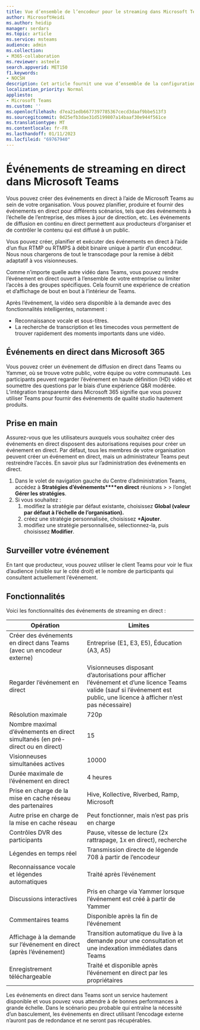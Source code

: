 ```yaml
---
title: Vue d’ensemble de l’encodeur pour le streaming dans Microsoft Teams
author: MicrosoftHeidi
ms.author: heidip
manager: serdars
ms.topic: article
ms.service: msteams
audience: admin
ms.collection:
- M365-collaboration
ms.reviewer: asteele
search.appverid: MET150
f1.keywords:
- NOCSH
description: Cet article fournit une vue d’ensemble de la configuration RTMP basée sur l’encodeur pour les événements de streaming Microsoft Teams.
localization_priority: Normal
appliesto:
- Microsoft Teams
ms.custom: ''
ms.openlocfilehash: d7ea21edb6677397785367cecd3daaf9bbe513f3
ms.sourcegitcommit: 0d25efb3dae31d5199807a14baaf30e944f561ce
ms.translationtype: MT
ms.contentlocale: fr-FR
ms.lasthandoff: 01/11/2023
ms.locfileid: "69767940"
---
```

# <a name="live-streaming-events-in-microsoft-teams"></a>Événements de streaming en direct dans Microsoft Teams

Vous pouvez créer des événements en direct à l’aide de Microsoft Teams au sein de votre organisation. Vous pouvez planifier, produire et fournir des événements en direct pour différents scénarios, tels que des événements à l’échelle de l’entreprise, des mises à jour de direction, etc. Les événements de diffusion en continu en direct permettent aux producteurs d’organiser et de contrôler le contenu qui est diffusé à un public.

Vous pouvez créer, planifier et exécuter des événements en direct à l’aide d’un flux RTMP ou RTMPS à débit binaire unique à partir d’un encodeur. Nous nous chargerons de tout le transcodage pour la remise à débit adaptatif à vos visionneuses.

Comme n’importe quelle autre vidéo dans Teams, vous pouvez rendre l’événement en direct ouvert à l’ensemble de votre entreprise ou limiter l’accès à des groupes spécifiques. Cela fournit une expérience de création et d’affichage de bout en bout à l’intérieur de Teams.

Après l’événement, la vidéo sera disponible à la demande avec des fonctionnalités intelligentes, notamment :

- Reconnaissance vocale et sous-titres.
- La recherche de transcription et les timecodes vous permettent de trouver rapidement des moments importants dans une vidéo.

## <a name="live-events-in-microsoft-365"></a>Événements en direct dans Microsoft 365

Vous pouvez créer un événement de diffusion en direct dans Teams ou Yammer, où se trouve votre public, votre équipe ou votre communauté. Les participants peuvent regarder l’événement en haute définition (HD) vidéo et soumettre des questions par le biais d’une expérience Q&R modérée. L’intégration transparente dans Microsoft 365 signifie que vous pouvez utiliser Teams pour fournir des événements de qualité studio hautement produits.

## <a name="get-started"></a>Prise en main

Assurez-vous que les utilisateurs auxquels vous souhaitez créer des événements en direct disposent des autorisations requises pour créer un événement en direct. Par défaut, tous les membres de votre organisation peuvent créer un événement en direct, mais un administrateur Teams peut restreindre l’accès. En savoir plus sur l’administration des événements en direct.

1. Dans le volet de navigation gauche du Centre d’administration Teams, accédez à **Stratégies d’événements****en direct** réunions  >  > l’onglet **Gérer les stratégies**.
1. Si vous souhaitez :
    1. modifiez la stratégie par défaut existante, choisissez **Global (valeur par défaut à l’échelle de l’organisation).**
    1. créez une stratégie personnalisée, choisissez **+Ajouter**.
    1. modifiez une stratégie personnalisée, sélectionnez-la, puis choisissez **Modifier**.

## <a name="monitor-your-event"></a>Surveiller votre événement

En tant que producteur, vous pouvez utiliser le client Teams pour voir le flux d’audience (visible sur le côté droit) et le nombre de participants qui consultent actuellement l’événement.

## <a name="capabilities"></a>Fonctionnalités

Voici les fonctionnalités des événements de streaming en direct :

|Opération                                            |Limites                                                               |
|-----------------------------------------------------|---------------------------------------------------------------------|
|Créer des événements en direct dans Teams (avec un encodeur externe)  |Entreprise (E1, E3, E5), Éducation (A3, A5)                          |
|Regarder l’événement en direct                                     |Visionneuses disposant d’autorisations pour afficher l’événement et d’une licence Teams valide (sauf si l’événement est public, une licence à afficher n’est pas nécessaire) |
|Résolution maximale                                   |720p                                                                 |
|Nombre maximal d’événements en direct simultanés (en pré-direct ou en direct) |15                                                                   |
|Visionneuses simultanées actives                            |10000                                                                |
|Durée maximale de l’événement en direct                         |4 heures                                                              |
|Prise en charge de la mise en cache réseau des partenaires                      |Hive, Kollective, Riverbed, Ramp, Microsoft                          |
|Autre prise en charge de la mise en cache réseau                        |Peut fonctionner, mais n’est pas pris en charge                                        |
|Contrôles DVR des participants                                |Pause, vitesse de lecture (2x rattrapage, 1x en direct), recherche                |
|Légendes en temps réel                                   |Transmission directe de légende 708 à partir de l’encodeur                                |
|Reconnaissance vocale et légendes automatiques                |Traité après l’événement                                            |
|Discussions interactives                              |Pris en charge via Yammer lorsque l’événement est créé à partir de Yammer           |
|Commentaires teams                                       |Disponible après la fin de l’événement                                       |
|Affichage à la demande sur l’événement en direct (après l’événement)        |Transition automatique du live à la demande pour une consultation et une indexation immédiates dans Teams |
|Enregistrement téléchargeable                               |Traité et disponible après l’événement en direct par les propriétaires               |

Les événements en direct dans Teams sont un service hautement disponible et vous pouvez vous attendre à de bonnes performances à grande échelle. Dans le scénario peu probable qui entraîne la nécessité d’un basculement, les événements en direct utilisant l’encodage externe n’auront pas de redondance et ne seront pas récupérables.

